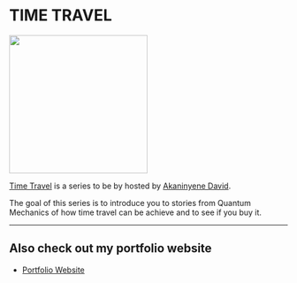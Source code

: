 # TIME TRAVEL

<img src="https://raybo.org/tfit-feed/images/artwork.jpg" width="250">

[Time Travel](https://go.raybo.org/tfit) is a series to be by hosted by [Akaninyene David](https://www.linkedin.com/in/akaninyene-udoikono50).

The goal of this series is to introduce you to stories from Quantum Mechanics of how time travel can be achieve and to see if you buy it.

---
## Also check out my portfolio website
- [Portfolio Website](https://akaninyene.pythonanywhere.com)
